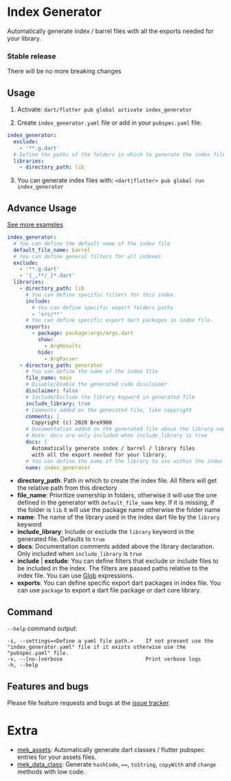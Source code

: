 # Index Generator
Automatically generate index / barrel files with all the exports needed for your library.

### Stable release
There will be no more breaking changes

## Usage

1. Activate: `dart/flutter pub global activate index_generator`

2. Create `index_generator.yaml` file or add in your `pubspec.yaml` file:
```yaml
index_generator:
  exclude:
    - '**.g.dart'
  # Define the paths of the folders in which to generate the index files
  libraries:
    - directory_path: lib
```

3. You can generate index files with: `<dart|flutter> pub global run index_generator`

## Advance Usage

[See more examples](https://github.com/BreX900/index_generator/tree/master/example)

```yaml
index_generator:
  # You can define the default name of the index file
  default_file_name: barrel
  # You can define general filters for all indexes
  exclude:
    - '**.g.dart'
    - '{_,**/_}*.dart'
  libraries:
    - directory_path: lib
      # You can define specific filters for this index
      include:
        # You can define specific export folders paths
        - 'src/**'
      # You can define specific export dart packages in index file.
      exports:
        - package: package:args/args.dart
          show:
            - ArgResults
          hide:
            - ArgParser
    - directory_path: generator
      # You can define the name of the index file
      file_name: main
      # Disable/Enable the generated code disclaimer
      disclaimer: false
      # Include/Exclude the library keyword in generated file
      include_library: true
      # Comments added on the generated file, like copyright
      comments: |
        Copyright (c) 2020 BreX900
      # Documentation added on the generated file above the library name
      # Note: docs are only included when include_library is true
      docs: | 
        Automatically generate index / barrel / library files
        with all the export needed for your library.
      # You can define the name of the library to use within the index
      name: index_generator
```

- **directory_path**: Path in which to create the index file. All filters will get the relative path from this directory
- **file_name**: Prioritize ownership in folders, otherwise it will use the one defined in the generator with `default_file_name` key.
  If it is missing, if the folder is `lib` it will use the package name otherwise the folder name
- **name**: The name of the library used in the index dart file by the `library` keyword
- **include_library**: Include or exclude the `library` keyword in the generated file. Defaults to `true`
- **docs**: Documentation comments added above the library declaration. Only included when `include_library` is `true`
- **include** | **exclude**: You can define filters that exclude or include files to be included in the index. The filters are passed paths relative to the 
  index file. You can use [Glob](https://pub.dev/packages/glob) expressions.
- **exports**: You can define specific export dart packages in index file. 
  You can use `package` to export a dart file package or dart core library.

## Command
`--help` command output:
```
-s, --settings=<Define a yaml file path.>    If not present use the "index_generator.yaml" file if it exists otherwise use the "pubspec.yaml" file.
-v, --[no-]verbose                           Print verbose logs
-h, --help 
```

## Features and bugs

Please file feature requests and bugs at the [issue tracker](https://github.com/BreX900/index_generator/issues).

# Extra

- [mek_assets](https://pub.dev/packages/mek_assets): Automatically generate dart classes / flutter pubspec entries for your assets files.
- [mek_data_class](https://pub.dev/packages/mek_data_class): Generate `hashCode`, `==`, `toString`, `copyWith` and `change` methods with low code.
